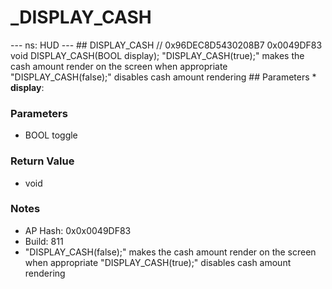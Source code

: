 # _DISPLAY_CASH

--- ns: HUD --- ## DISPLAY_CASH  // 0x96DEC8D5430208B7 0x0049DF83 void DISPLAY_CASH(BOOL display);  "DISPLAY_CASH(true);" makes the cash amount render on the screen when appropriate "DISPLAY_CASH(false);" disables cash amount rendering  ## Parameters * **display**:

### Parameters
* BOOL toggle

### Return Value
* void

### Notes
* AP Hash: 0x0x0049DF83
* Build: 811
* "DISPLAY_CASH(false);" makes the cash amount render on the screen when appropriate
"DISPLAY_CASH(true);" disables cash amount rendering


